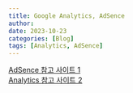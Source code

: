 ```yaml
---
title: Google Analytics, AdSence
author:
date: 2023-10-23
categories: [Blog]
tags: [Analytics, AdSence]
---
```













[AdSence 참고 사이트 1](https://blog.slarea.com/git/blog/google-adsense/)\
[Analytics 참고 사이트 2](https://dagician.github.io/posts/Ubuntu%EB%A1%9C-Github-%EB%B8%94%EB%A1%9C%EA%B7%B8-%EB%A7%8C%EB%93%A4%EA%B8%B0(2)/)






